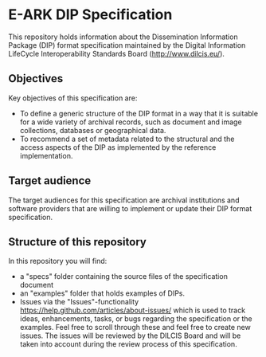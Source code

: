 # E-ARK DIP Specification

This repository holds information about the Dissemination Information Package (DIP) format specification maintained by the Digital Information LifeCycle Interoperability Standards Board (http://www.dilcis.eu/).

## Objectives

Key objectives of this specification are:

- 	To define a generic structure of the DIP format in a way that it is suitable for a wide variety of archival records, such as document and image collections, databases or geographical data.
-	To recommend a set of metadata related to the structural and the access aspects of the DIP as implemented by the reference implementation.

## Target audience

The target audiences for this specification are archival institutions and software providers that are willing to implement or update their DIP format specification.

## Structure of this repository

In this repository you will find:

- a "specs" folder containing the source files of the specification document
- an "examples" folder that holds examples of DIPs. 
- Issues via the "Issues"-functionality https://help.github.com/articles/about-issues/ which is used to track ideas, enhancements, tasks, or bugs regarding the specification or the examples. Feel free to scroll through these and feel free to create new issues. The issues will be reviewed by the DILCIS Board and will be taken into account during the review process of this specification.
